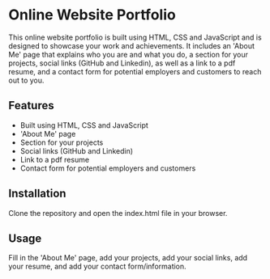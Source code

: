 # Online Website Portfolio

This online website portfolio is built using HTML, CSS and JavaScript and is designed to showcase your work and achievements. It includes an 'About Me' page that explains who you are and what you do, a section for your projects, social links (GitHub and Linkedin), as well as a link to a pdf resume, and a contact form for potential employers and customers to reach out to you.

## Features

- Built using HTML, CSS and JavaScript
- 'About Me' page
- Section for your projects
- Social links (GitHub and Linkedin)
- Link to a pdf resume
- Contact form for potential employers and customers

## Installation

Clone the repository and open the index.html file in your browser.

## Usage

Fill in the 'About Me' page, add your projects, add your social links, add your resume, and add your contact form/information.
